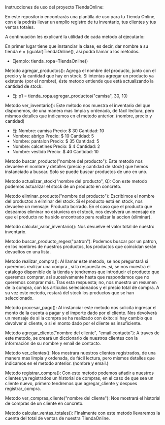 Instrucciones de uso del proyecto TiendaOnline:

En este repositorio encontrarás una plantilla de uso para tu Tienda Online, con ella podrás llevar un amplio registro de tu inventario, tus clientes y tus ventas totales.

A continuación les explicaré la utilidad de cada metodo al ejecutarlo:

En primer lugar tiene que instanciar la clase, es decir, dar nombre a su tienda e = (igualar)TiendaOnline(), asi podrá llamar a los metodos.
- Ejemplo: tienda_ropa=TiendaOnline()

Metodo agregar_productos(): Agrega el nombre del producto, junto con el precio y la cantidad que hay en stock. Si intentas agregar un producto ya existente (por el nombre), éste metodo entiende que está actualizando la cantidad de stock.
- Ej: p1 = tienda_ropa.agregar_productos("camisa", 30, 10)

Metodo ver_inventario(): Este método nos muestra el inventario del que disponemos, de una manera mas limpia y ordenada, de fácil lectura, pero mismos detalles que indicamos en el metodo anterior. (nombre, precio y cantidad)
- Ej: Nombre: camisa Precio: $ 30 Cantidad:  10
- Nombre: abrigo Precio: $ 10 Cantidad:  5
- Nombre: pantalon Precio: $ 35 Cantidad:  5
- Nombre: calcetines Precio: $ 4 Cantidad:  2
- Nombre: vestido Precio: $ 40 Cantidad:  10

Metodo buscar_producto("nombre del producto"): Este metodo nos devuelve el nombre y detalles (precio y cantidad de stock) que hemos instanciado a buscar. Solo se puede buscar productos de uno en uno.

Metodo actualizar_stock("nombre del producto", Q): Con este metodo podemos actualizar el stock de un producto en concreto. 

Metodo eliminar_producto("nombre del producto"): Escribimos el nombre del productos a eliminar del stock. Si el producto está en stock, nos devuelve un mensaje: Producto borrado. En el caso que el producto que deseamos eliminar no estuviera en el stock, nos devolverá un mensaje de que el producto no ha sido encontrado para realizar la accion (eliminar).

Metodo calcular_valor_inventario(): Nos devuelve el valor total de nuestro inventario.

Metodo buscar_producto_regex("patron"): Podemos buscar por un patron, en los nombres de nuestros productos, los productos que coincidan serán devueltos en una lista.

Metodo realizar_compra(): Al llamar este metodo, se nos preguntará si queremos realizar una compra , si la respuesta es ;si, se nos muestra el catalogo disponible de la tienda y tendremos que introducir el producto que queremos comprar, así sucesivamente hasta que respondamos que no queremos comprar más. Tras esta respuesta; no, nos muestra un resumen de la compra, con los articulos seleccionados y el precio total de compra.
A su vez este metodo, restará del stock los productos que se han seleccionado.

Metodo procesar_pago(): Al instanciar este metodo nos solicita ingresar el monto de la cuenta a pagar y el importe dado por el cliente. Nos devolverá un mensaje de si la compra se ha realizado con éxito: si hay cambio que devolver al cliente, o si el monto dado por el cliente es insuficiente.

Metodo agregar_cliente("nombre del cliente", "email contacto"):  A traves de este metodo, se creará un diccionario de nuestros clientes con la información de su nombre y email de contacto.

Metodo ver_clientes(): Nos mostrara nuestros clientes registrados, de una manera mas limpia y ordenada, de fácil lectura, pero mismos detalles que indicamos en el metodo anterior. (nombre y email.)

Metodo registrar_compra(): Con este metodo podemos añadir a nuestros clientes ya registrados un historial de compras, en el caso de que sea un cliente nuevo, primero tendremos que agregar_cliente y despues registrar_compra.

Metodo ver_compras_cliente("nombre del cliente"):  Nos mostrará el historial de compras de un cliente en concreto.

Metodo calcular_ventas_totales(): Finalmente con este metodo llevaremos la cuenta del total de ventas de nuestra TiendaOnline.